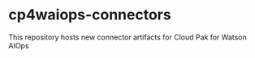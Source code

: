 # cp4waiops-connectors
This repository hosts new connector artifacts for Cloud Pak for Watson AIOps
